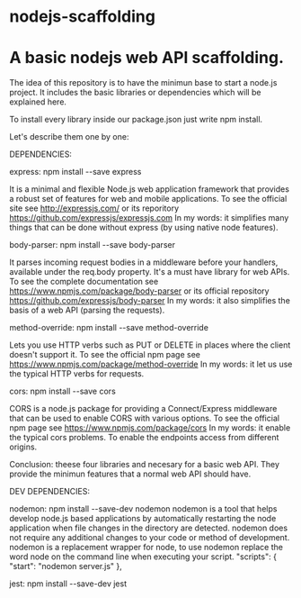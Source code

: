 # nodejs-scaffolding
# A basic nodejs web API scaffolding.

The idea of this repository is to have the minimun base to start a node.js project. It includes the basic libraries or dependencies which will be explained here.

To install every library inside our package.json just write npm install.

Let's describe them one by one:

DEPENDENCIES:


express: npm install --save express

It is a minimal and flexible Node.js web application framework that provides a robust set of features for web and mobile applications. To see the official site see http://expressjs.com/ or its reporitory https://github.com/expressjs/expressjs.com
In my words: it simplifies many things that can be done without express (by using native node features).


body-parser: npm install --save body-parser

It parses incoming request bodies in a middleware before your handlers, available under the req.body property. It's a must have library for web APIs. To see the complete documentation see https://www.npmjs.com/package/body-parser or its official repository https://github.com/expressjs/body-parser
In my words: it also simplifies the basis of a web API (parsing the requests).


method-override: npm install --save method-override

Lets you use HTTP verbs such as PUT or DELETE in places where the client doesn't support it. To see the official npm page see https://www.npmjs.com/package/method-override
In my words: it let us use the typical HTTP verbs for requests.


cors: npm install --save cors

CORS is a node.js package for providing a Connect/Express middleware that can be used to enable CORS with various options. To see the official npm page see https://www.npmjs.com/package/cors
In my words: it enable the typical cors problems. To enable the endpoints access from different origins.


Conclusion: theese four libraries and necesary for a basic web API. They provide the minimun features that a normal web API should have.

DEV DEPENDENCIES:

nodemon: npm install --save-dev nodemon
nodemon is a tool that helps develop node.js based applications by automatically restarting the node application when file changes in the directory are detected.
nodemon does not require any additional changes to your code or method of development. nodemon is a replacement wrapper for node, to use nodemon replace the word node on the command line when executing your script.
"scripts": {
    "start": "nodemon server.js"
},

jest: npm install --save-dev jest
